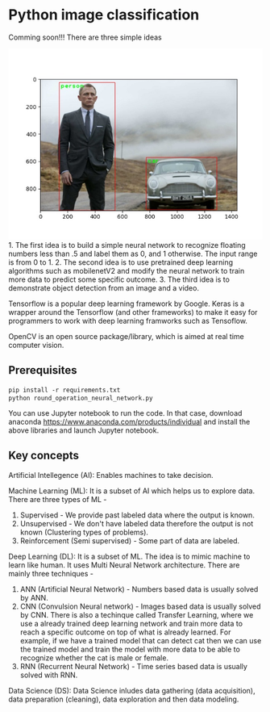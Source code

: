 # Python image classification
Comming soon!!! There are three simple ideas 

<img src="images/output.jpg" />
1. The first idea is to build a simple neural network to recognize floating numbers less than .5 and label them as 0, and 1 otherwise. The input range is from 0 to 1.
2. The second idea is to use pretrained deep learning algorithms such as mobilenetV2 and modify the neural network to train more data to predict some specific outcome. 
3. The third idea is to demonstrate object detection from an image and a video.

Tensorflow is a popular deep learning framework by Google. Keras is a wrapper around the Tensorflow (and other frameworks) to make it easy for programmers to work with deep learning framworks such as Tensoflow.

OpenCV is an open source package/library, which is aimed at real time computer vision.

## Prerequisites

``` 
pip install -r requirements.txt 
python round_operation_neural_network.py 
```

You can use Jupyter notebook to run the code. In that case, download anaconda https://www.anaconda.com/products/individual and install the above libraries and launch Jupyter notebook.

## Key concepts
Artificial Intellegence (AI): Enables machines to take decision.

Machine Learning (ML): It is a subset of AI which helps us to explore data. There are three types of ML - 
   1. Supervised - We provide past labeled data where the output is known.
   2. Unsupervised - We don't have labeled data therefore the output is not known (Clustering types of problems).
   3. Reinforcement (Semi supervised) - Some part of data are labeled. 

Deep Learning (DL): It is a subset of ML. The idea is to mimic machine to learn like human. It uses Multi Neural Network architecture. There are mainly three  techniques - 
   1. ANN (Artificial Neural Network) - Numbers based data is usually solved by ANN.
   2. CNN (Convulsion Neural network) - Images based data is usually solved by CNN. There is also a techinque called Transfer Learning, where we use a already trained deep learning network and train more data to reach a specific outcome on top of what is already learned. For example, if we have a trained model that can detect cat then we can use the trained model and train the model with more data to be able to recognize whether the cat is male or female.
   3. RNN (Recurrent Neural Network) - Time series based data is usually solved with RNN.

Data Science (DS): Data Science inludes data gathering (data acquisition), data preparation (cleaning), data exploration and then data modeling.

